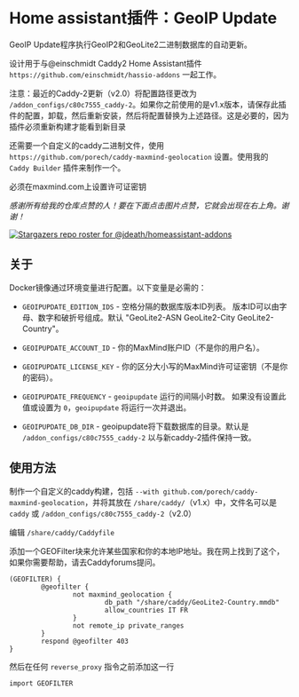 # Home assistant插件：GeoIP Update

GeoIP Update程序执行GeoIP2和GeoLite2二进制数据库的自动更新。

设计用于与@einschmidt Caddy2 Home Assistant插件 `https://github.com/einschmidt/hassio-addons` 一起工作。

注意：最近的Caddy-2更新（v2.0）将配置路径更改为 `/addon_configs/c80c7555_caddy-2`。如果你之前使用的是v1.x版本，请保存此插件的配置，卸载，然后重新安装，然后将配置替换为上述路径。这是必要的，因为插件必须重新构建才能看到新目录

还需要一个自定义的caddy二进制文件，使用 `https://github.com/porech/caddy-maxmind-geolocation` 设置。使用我的 `Caddy Builder` 插件来制作一个。

必须在maxmind.com上设置许可证密钥

_感谢所有给我的仓库点赞的人！要在下面点击图片点赞，它就会出现在右上角。谢谢！_

[![Stargazers repo roster for @jdeath/homeassistant-addons](https://reporoster.com/stars/jdeath/homeassistant-addons)](https://github.com/jdeath/homeassistant-addons/stargazers)

## 关于

Docker镜像通过环境变量进行配置。以下变量是必需的：

* `GEOIPUPDATE_EDITION_IDS` - 空格分隔的数据库版本ID列表。
  版本ID可以由字母、数字和破折号组成。默认 "GeoLite2-ASN GeoLite2-City GeoLite2-Country"。

* `GEOIPUPDATE_ACCOUNT_ID` - 你的MaxMind账户ID（不是你的用户名）。

* `GEOIPUPDATE_LICENSE_KEY` - 你的区分大小写的MaxMind许可证密钥（不是你的密码）。

* `GEOIPUPDATE_FREQUENCY` - `geoipupdate` 运行的间隔小时数。
  如果没有设置此值或设置为 `0`，`geoipupdate` 将运行一次并退出。

* `GEOIPUPDATE_DB_DIR` - geoipupdate将下载数据库的目录。默认是 `/addon_configs/c80c7555_caddy-2` 以与新caddy-2插件保持一致。
  
[repository]: https://github.com/jdeath/homeassistant-addons

## 使用方法
制作一个自定义的caddy构建，包括 `--with github.com/porech/caddy-maxmind-geolocation`，并将其放在 `/share/caddy/`（v1.x）中，文件名可以是 `caddy` 或 `/addon_configs/c80c7555_caddy-2`（v2.0）

编辑 `/share/caddy/Caddyfile`

添加一个GEOFilter块来允许某些国家和你的本地IP地址。我在网上找到了这个，如果你需要帮助，请去Caddyforums提问。

```
(GEOFILTER) {
        @geofilter {
                not maxmind_geolocation {
                        db_path "/share/caddy/GeoLite2-Country.mmdb"
                        allow_countries IT FR
                }
                not remote_ip private_ranges
        }
        respond @geofilter 403
}
```

然后在任何 `reverse_proxy` 指令之前添加这一行
```
import GEOFILTER